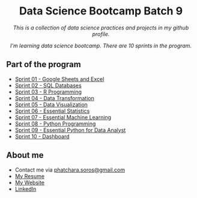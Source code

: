<h1 align="center">Data Science Bootcamp Batch 9</h1>
<p align="center"><i>This is a collection of data science practices and projects in my github profile.</i></p>
<p align="center"><i>I'm learning data science bootcamp. There are 10 sprints in the program.</i></p>

## Part of the program

- [Sprint 01 - Google Sheets and Excel](https://github.com/phatchara009/Data-Science-Bootcamp9/tree/82b8ca5ed0b2c56ce05b6ed84d32e1d596542558/01_Google%20sheets)
- [Sprint 02 - SQL Databases](https://github.com/phatchara009/Data-Science-Bootcamp9/tree/c02670ee1f096edc62d6f1b30ad5085e37d43832/02_SQL%20Database)
- [Sprint 03 - R Programming](https://github.com/phatchara009/Data-Science-Bootcamp9/tree/c02670ee1f096edc62d6f1b30ad5085e37d43832/03_R%20Programming)
- [Sprint 04 - Data Transformation](https://github.com/phatchara009/Data-Science-Bootcamp9/tree/c02670ee1f096edc62d6f1b30ad5085e37d43832/04_Data%20Transformation)
- [Sprint 05 - Data Visualization](https://github.com/phatchara009/Data-Science-Bootcamp9/tree/c02670ee1f096edc62d6f1b30ad5085e37d43832/05_Data%20Visualization)
- [Sprint 06 - Essential Statistics](https://github.com/phatchara009/Data-Science-Bootcamp9/tree/c02670ee1f096edc62d6f1b30ad5085e37d43832/06_Essential%20Statistics)
- [Sprint 07 - Essential Machine Learning](https://github.com/phatchara009/Data-Science-Bootcamp9/tree/c02670ee1f096edc62d6f1b30ad5085e37d43832/07_Essential%20Machine%20Learning)
- [Sprint 08 - Python Programming](https://github.com/phatchara009/Data-Science-Bootcamp9/tree/c02670ee1f096edc62d6f1b30ad5085e37d43832/08_Python%20Programming)
- [Sprint 09 - Essential Python for Data Analyst](https://github.com/phatchara009/Data-Science-Bootcamp9/tree/c02670ee1f096edc62d6f1b30ad5085e37d43832/09_Essential%20Python%20for%20Data%20Analyst)
- [Sprint 10 - Dashboard](https://github.com/phatchara009/Data-Science-Bootcamp9/tree/c02670ee1f096edc62d6f1b30ad5085e37d43832/10_Dashboard)

## About me
- Contact me via phatchara.soros@gmail.com
- [My Resume](https://docs.google.com/document/d/1bgr9r9uf51mHdioJ0-7_lm08vKm1indY56wZIMcNdN0/edit?usp=sharing])
- [My Website](http://fok335.wordpress.com/)
- [LinkedIn](https://www.linkedin.com/in/phatchara-soroschokchai-589399294/)




